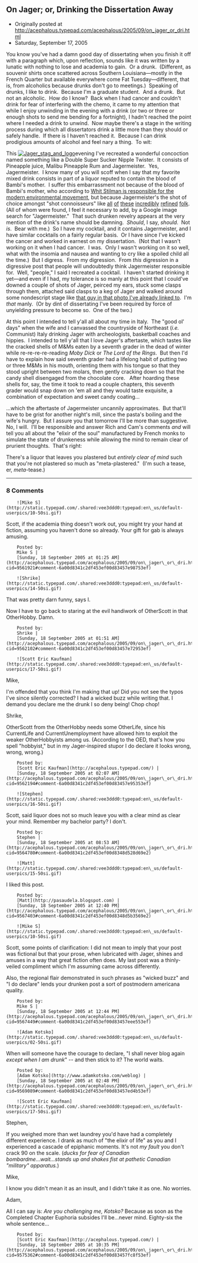 ## On Jager; or, Drinking the Dissertation Away

 * Originally posted at http://acephalous.typepad.com/acephalous/2005/09/on_jager_or_dri.html
 * Saturday, September 17, 2005



You know you've had a damn good day of dissertating when you finish it off with a paragraph which, upon reflection, sounds like it was written by a lunatic with nothing to lose and academia to gain.  Or a drunk.  (Different, as souvenir shirts once scattered across Southern Louisiana—mostly in the French Quarter but available everywhere come Fat Tuesday—different, that is, from alcoholics because drunks don't go to meetings.)  Speaking of drunks, I like to drink.  Because I'm a graduate student.  And a drunk.  But not an alcoholic.  How do I know?  Back when I had cancer and couldn't drink for fear of interfering with the chemo, it came to my attention that while I enjoy unwinding in the evening with a drink (or two or three or enough shots to send me bending for a fortnight), I hadn't reached the point where I needed a drink to unwind.  Now maybe there's a stage in the writing process during which all dissertators drink a little more than they should or safely handle.  If there is I haven't reached it.  Because I can drink prodigious amounts of alcohol and feel nary a thing.  To wit:

This [![Jager\_stag\_and\_logo](http://acephalous.typepad.com/acephalous/images/jager\_stag\_and\_logo.jpg "Jager\_stag\_and\_logo")](http://acephalous.typepad.com/.shared/image.html?/photos/uncategorized/jager\_stag\_and\_logo.jpg)evening I've recreated a wonderful concoction named something like a Double Super Sucker Nipple Twister.  It consists of Pineapple juice, Malibu Pineapple Rum and Jagermeister.  Yes, Jagermeister.  I know many of you will scoff when I say that my favorite mixed drink consists in part of a liquor reputed to contain the blood of Bambi's mother.  I suffer this embarrassment not because of the blood of Bambi's mother, who according to [Whit Stilman is responsible for the modern environmental movement](http://www.lastdaysofdisco.com/), but because Jagermeister's the shot of choice amongst "shot connoisseurs" like [all](http://www.augustchristopher.com/pix/Jagermeister/S3010049.JPG) [of](http://www.augustchristopher.com/pix/Jagermeister/mardigras/crisswgirl.JPG) [these](http://www.shatteredsilence.net/music/livepictures/04-10-04/jagermeister/07.JPG) [incredibly](http://www.bleedthesky.com/jagermeister-Images/9.jpg) [refined](http://www.whacks.bizland.com/DSC07182.JPG) [folk](http://www.whacks.bizland.com/DSC07175.JPG).  (All of whom were found, I feel it necessary to add, by a Google image search for "Jagermeister."  That such drunken revelry appears at the very mention of the drink's name should be damning.  _Should_, I say, _should_.  Not _is_.  Bear with me.)  So I have my cocktail, and it contains Jagermeister, and I have similar cocktails on a fairly regular basis.  Or I have since I've kicked the cancer and worked in earnest on my dissertation.  (Not that I wasn't working on it when I had cancer.  I was.  Only I wasn't working on it so well, what with the insomia and nausea and wanting to cry like a spoiled child all the time.)  But I digress.  From my digression.  From _this_ digression in a digressive post that people will undoubtedly think Jagermeister responsible for.  Well, "people," I said I recreated a cocktail.  I haven't started drinking it yet—and even if I had, my tolerance is so manly at this point that I could've downed a couple of shots of Jager, peirced my ears, stuck some clasps through them, attached said clasps to a keg of Jager and walked around some nondescript stage like [that guy in that photo I've already linked to](http://www.shatteredsilence.net/music/livepictures/04-10-04/jagermeister/07.JPG).  I'm _that_ manly.  (Or by dint of dissertating I've been required by force of unyielding pressure to become so.  One of the two.)

At this point I intended to tell y'all all about my time in Italy.  The "good ol' days" when the wife and I canvassed the countryside of Northeast (_i.e._ Communist) Italy drinking Jager with archeologists, basketball coaches and hippies.  I intended to tell y'all that I love Jager's aftertaste, which tastes like the cracked shells of M&Ms eaten by a seventh grader in the dead of winter while re-re-re-re-reading _Moby Dick_ or _The Lord of the Rings_.  But then I'd have to explain how said seventh grader had a lifelong habit of putting two or three M&Ms in his mouth, orienting them with his tongue so that they stood upright between two molars, then gently cracking down so that the candy shell disengaged from the chocolate core.   After hoarding these shells for, say, the time it took to read a couple chapters, this seventh grader would snap down on 'em all and they would taste exquisite, a combination of expectation and sweet candy coating...

...which the aftertaste of Jagermeister uncannily approximates.  But that'll have to be grist for another night's mill, since the pasta's boiling and the wife's hungry.  But I assure you that tomorrow I'll be more than suggestive.  No, I will.  I'll be responsible and answer Rich and Cam's comments _and_ will tell you all about the "elixir of the soul" manufactured by French monks to simulate the state of drunkeness while allowing the mind to remain clear of prurient thoughts.  That's right:

There's a liquor that leaves you plastered but _entirely clear of mind_ such that you're not plastered so much as "meta-plastered."  (I'm such a tease, er, _meta_-tease.)

		

* * *

### 8 Comments 

		

                
[]()

	

		![Mike S](http://static.typepad.com/.shared:vee3ddd0:typepad:en\_us/default-userpics/10-50si.gif)
	

	

		

Scott, if the academia thing doesn't work out, you might try your hand at fiction, assuming you haven't done so already.  Your gift for gab is always amusing.

	

		Posted by:
		Mike S |
		[Sunday, 18 September 2005 at 01:25 AM](http://acephalous.typepad.com/acephalous/2005/09/on\_jager\_or\_dri.html?cid=9561921#comment-6a00d8341c2df453ef00d83457e98753ef)

[]()

	

		![Shrike](http://static.typepad.com/.shared:vee3ddd0:typepad:en\_us/default-userpics/14-50si.gif)
	

	

		

That was pretty darn funny, says I.

Now I have to go back to staring at the evil handiwork of OtherScott in that OtherHobby. Damn.

	

		Posted by:
		Shrike |
		[Sunday, 18 September 2005 at 01:51 AM](http://acephalous.typepad.com/acephalous/2005/09/on\_jager\_or\_dri.html?cid=9562102#comment-6a00d8341c2df453ef00d83457e72953ef)

[]()

	

		![Scott Eric Kaufman](http://static.typepad.com/.shared:vee3ddd0:typepad:en\_us/default-userpics/17-50si.gif)
	

	

		

Mike,

I'm offended that you think I'm making that up!  Did you not see the typos I've since silently corrected?  I had a wicked buzz while writing that.  I demand you declare me the drunk I so deny being!  Chop chop!

Shrike, 

OtherScott from the OtherHobby needs some OtherLife, since his CurrentLife and CurrentUnemployment have allowed him to exploit the weaker OtherHobbyists among us.  (According to the OED, that's how you spell "hobbyist," but in my Jager-inspired stupor I do declare it looks wrong, wrong, wrong.)

	

		Posted by:
		[Scott Eric Kaufman](http://acephalous.typepad.com/) |
		[Sunday, 18 September 2005 at 02:07 AM](http://acephalous.typepad.com/acephalous/2005/09/on\_jager\_or\_dri.html?cid=9562194#comment-6a00d8341c2df453ef00d83457e95353ef)

[]()

	

		![Stephen](http://static.typepad.com/.shared:vee3ddd0:typepad:en\_us/default-userpics/16-50si.gif)
	

	

		

Scott, said liquor does not so much leave you with a clear mind as clear your mind.  Remember my bachelor party?  I don't.

	

		Posted by:
		Stephen |
		[Sunday, 18 September 2005 at 08:53 AM](http://acephalous.typepad.com/acephalous/2005/09/on\_jager\_or\_dri.html?cid=9564780#comment-6a00d8341c2df453ef00d8348d528d69e2)

[]()

	

		![Matt](http://static.typepad.com/.shared:vee3ddd0:typepad:en\_us/default-userpics/15-50si.gif)
	

	

		

I liked this post.

	

		Posted by:
		[Matt](http://pasaudela.blogspot.com) |
		[Sunday, 18 September 2005 at 12:40 PM](http://acephalous.typepad.com/acephalous/2005/09/on\_jager\_or\_dri.html?cid=9567403#comment-6a00d8341c2df453ef00d8348d5b3569e2)

[]()

	

		![Mike S](http://static.typepad.com/.shared:vee3ddd0:typepad:en\_us/default-userpics/10-50si.gif)
	

	

		

Scott, some points of clarification:  I did not mean to imply that your post was fictional but that your prose, when lubricated with Jager, shines and amuses in a way that great fiction often does.  My last post was a thinly-veiled compliment which I'm assuming came across differently.

Also, the regional flair demonstrated in such phrases as "wicked buzz" and "I do declare" lends your drunken post a sort of postmodern americana quality.  

	

		Posted by:
		Mike S |
		[Sunday, 18 September 2005 at 12:44 PM](http://acephalous.typepad.com/acephalous/2005/09/on\_jager\_or\_dri.html?cid=9567449#comment-6a00d8341c2df453ef00d83457eee553ef)

[]()

	

		![Adam Kotsko](http://static.typepad.com/.shared:vee3ddd0:typepad:en\_us/default-userpics/02-50si.gif)
	

	

		

When will someone have the courage to declare, "I shall never blog again _except when I am drunk_" -- and then stick to it?  The world waits.

	

		Posted by:
		[Adam Kotsko](http://www.adamkotsko.com/weblog) |
		[Sunday, 18 September 2005 at 02:48 PM](http://acephalous.typepad.com/acephalous/2005/09/on\_jager\_or\_dri.html?cid=9569089#comment-6a00d8341c2df453ef00d83457ed4b53ef)

[]()

	

		![Scott Eric Kaufman](http://static.typepad.com/.shared:vee3ddd0:typepad:en\_us/default-userpics/17-50si.gif)
	

	

		

Stephen,

If you weighed more than wet laundrey you'd have had a completely different experience.  I drank as much of "the elixir of life" as you and I experienced a cascade of epiphanic moments.  It's not _my fault_ you don't crack 90 on the scale.  (_ducks for fear of Canadian bombardme...wait...stands up and shakes fist at pathetic Canadian "military" apparatus._)

Mike,

I know you didn't mean it as an insult, and I didn't take it as one.  No worries.  

Adam,

All I can say is: _Are you challenging me, Kotsko?_  Because as soon as the Completed Chapter Euphoria subsides I'll be...never mind.  Eighty-six the whole sentence...

	

		Posted by:
		[Scott Eric Kaufman](http://acephalous.typepad.com/) |
		[Sunday, 18 September 2005 at 10:35 PM](http://acephalous.typepad.com/acephalous/2005/09/on\_jager\_or\_dri.html?cid=9575362#comment-6a00d8341c2df453ef00d83457fc8f53ef)

		

        